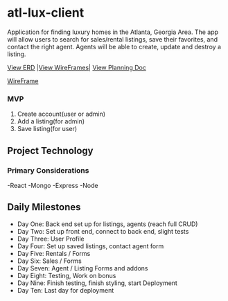 # atl-lux-client #

Application for finding luxury homes in the Atlanta, Georgia Area. The app will allow users to search for sales/rental listings, save their favorites, and contact the right agent. Agents will be able to create, update and destroy a listing. 

[View ERD](https://dm2306files.storage.live.com/y4mtRkIi0ejURFShwVdvtEHaU9c5t4hcEgfU1KsNjjqdvBs5rkNzjmofgZHQnLXWo6Zl7uVRpHVo8EZ6Zd23A2yUWDuKtlJTLKDBSgrsWBRbFXm_ZDCR-sFtKhjzYpO4coo4CtxrSD2hUIDaLz64NgPyMDY0USdt3N0K3bw8rVvBUTW2jDqlmE5bHvkb838riPk?width=642&height=402&cropmode=none) |[View WireFrames](https://1drv.ms/u/s!AstWKsf2p6kyqAq-Tp5szgnlIFSM?e=YUzyNB)| [View Planning Doc](https://1drv.ms/w/s!AstWKsf2p6kyqBADdlnkEX2ss9JG?e=yIj5WR)

[WireFrame](https://dm2306files.storage.live.com/y4mYE0MMn0HAWDBOP1CfMPBuD7T0AZdUlOmEI-9sLdQiIwqPEqt2KHS2S7WJC7E0uO32aXnPBYPQdSH3EJnbjjGhHExUcIaZAuI-QC3BRpuoMefToMTv5kWZc8kbKKxTgO2DVqEPCeD0iWP6BaMA03p9pPNJKDseTsNjTx9schJ_AIuGsKNoKU5oYPavup3AmDi?width=1554&height=1556&cropmode=none)

### MVP ###
1. Create account(user or admin)
2. Add a listing(for admin)
3. Save listing(for user)

## Project Technology ##

### Primary Considerations ###
-React
-Mongo
-Express
-Node


## Daily Milestones

- Day One: Back end set up for listings, agents (reach full CRUD)
- Day Two: Set up front end, connect to back end, slight tests
- Day Three: User Profile
- Day Four: Set up saved listings, contact agent form
- Day Five: Rentals / Forms
- Day Six: Sales / Forms
- Day Seven: Agent / Listing Forms and addons
- Day Eight: Testing, Work on bonus
- Day Nine: Finish testing, finish styling, start Deployment
- Day Ten: Last day for deployment
